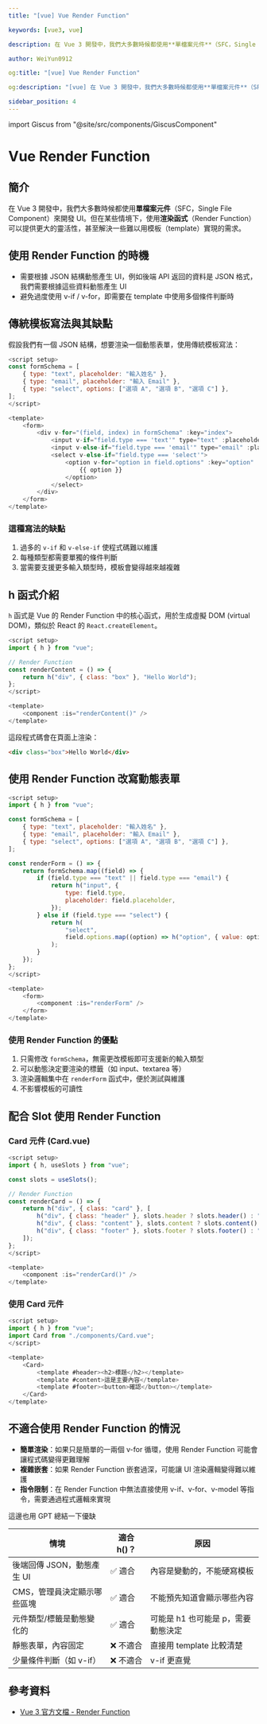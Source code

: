 ```yaml
---
title: "[vue] Vue Render Function"

keywords: [vue3, vue]

description: 在 Vue 3 開發中，我們大多數時候都使用**單檔案元件**（SFC，Single File Component）來開發 UI。但在某些情境下，使用**渲染函式**（Render Function）可以提供更大的靈活性，甚至解決一些難以用模板（template）實現的需求。

author: WeiYun0912

og:title: "[vue] Vue Render Function"

og:description: "[vue] 在 Vue 3 開發中，我們大多數時候都使用**單檔案元件**（SFC，Single File Component）來開發 UI。但在某些情境下，使用**渲染函式**（Render Function）可以提供更大的靈活性，甚至解決一些難以用模板（template）實現的需求。"

sidebar_position: 4
---
```


import Giscus from "@site/src/components/GiscusComponent"

# Vue Render Function

## 簡介

在 Vue 3 開發中，我們大多數時候都使用**單檔案元件**（SFC，Single File Component）來開發 UI。但在某些情境下，使用**渲染函式**（Render Function）可以提供更大的靈活性，甚至解決一些難以用模板（template）實現的需求。

## 使用 Render Function 的時機

-   需要根據 JSON 結構動態產生 UI，例如後端 API 返回的資料是 JSON 格式，我們需要根據這些資料動態產生 UI
-   避免過度使用 v-if / v-for，即需要在 template 中使用多個條件判斷時

## 傳統模板寫法與其缺點

假設我們有一個 JSON 結構，想要渲染一個動態表單，使用傳統模板寫法：

```javascript
<script setup>
const formSchema = [
    { type: "text", placeholder: "輸入姓名" },
    { type: "email", placeholder: "輸入 Email" },
    { type: "select", options: ["選項 A", "選項 B", "選項 C"] },
];
</script>

<template>
    <form>
        <div v-for="(field, index) in formSchema" :key="index">
            <input v-if="field.type === 'text'" type="text" :placeholder="field.placeholder" />
            <input v-else-if="field.type === 'email'" type="email" :placeholder="field.placeholder" />
            <select v-else-if="field.type === 'select'">
                <option v-for="option in field.options" :key="option" :value="option">
                    {{ option }}
                </option>
            </select>
        </div>
    </form>
</template>
```

### 這種寫法的缺點

1. 過多的 `v-if` 和 `v-else-if` 使程式碼難以維護
2. 每種類型都需要單獨的條件判斷
3. 當需要支援更多輸入類型時，模板會變得越來越複雜

## h 函式介紹

`h` 函式是 Vue 的 Render Function 中的核心函式，用於生成虛擬 DOM (virtual DOM)，類似於 React 的 `React.createElement`。

```javascript
<script setup>
import { h } from "vue";

// Render Function
const renderContent = () => {
    return h("div", { class: "box" }, "Hello World");
};
</script>

<template>
    <component :is="renderContent()" />
</template>
```

這段程式碼會在頁面上渲染：

```html
<div class="box">Hello World</div>
```

## 使用 Render Function 改寫動態表單

```javascript
<script setup>
import { h } from "vue";

const formSchema = [
    { type: "text", placeholder: "輸入姓名" },
    { type: "email", placeholder: "輸入 Email" },
    { type: "select", options: ["選項 A", "選項 B", "選項 C"] },
];

const renderForm = () => {
    return formSchema.map((field) => {
        if (field.type === "text" || field.type === "email") {
            return h("input", {
                type: field.type,
                placeholder: field.placeholder,
            });
        } else if (field.type === "select") {
            return h(
                "select",
                field.options.map((option) => h("option", { value: option }, option))
            );
        }
    });
};
</script>

<template>
    <form>
        <component :is="renderForm" />
    </form>
</template>
```

### 使用 Render Function 的優點

1. 只需修改 `formSchema`，無需更改模板即可支援新的輸入類型
2. 可以動態決定要渲染的標籤（如 input、textarea 等）
3. 渲染邏輯集中在 `renderForm` 函式中，便於測試與維護
4. 不影響模板的可讀性

## 配合 Slot 使用 Render Function

### Card 元件 (Card.vue)

```javascript
<script setup>
import { h, useSlots } from "vue";

const slots = useSlots();

// Render Function
const renderCard = () => {
    return h("div", { class: "card" }, [
        h("div", { class: "header" }, slots.header ? slots.header() : "無標題"),
        h("div", { class: "content" }, slots.content ? slots.content() : "無內容"),
        h("div", { class: "footer" }, slots.footer ? slots.footer() : "無按鈕"),
    ]);
};
</script>

<template>
    <component :is="renderCard()" />
</template>
```

### 使用 Card 元件

```javascript
<script setup>
import { h } from "vue";
import Card from "./components/Card.vue";
</script>

<template>
    <Card>
        <template #header><h2>標題</h2></template>
        <template #content>這是主要內容</template>
        <template #footer><button>確認</button></template>
    </Card>
</template>
```

## 不適合使用 Render Function 的情況

-   **簡單渲染**：如果只是簡單的一兩個 v-for 循環，使用 Render Function 可能會讓程式碼變得更難理解
-   **複雜嵌套**：如果 Render Function 嵌套過深，可能讓 UI 渲染邏輯變得難以維護
-   **指令限制**：在 Render Function 中無法直接使用 v-if、v-for、v-model 等指令，需要通過程式邏輯來實現

這邊也用 GPT 總結一下優缺

| 情境                        | 適合 h()？ | 原因                               |
| --------------------------- | ---------- | ---------------------------------- |
| 後端回傳 JSON，動態產生 UI  | ✅ 適合    | 內容是變動的，不能硬寫模板         |
| CMS，管理員決定顯示哪些區塊 | ✅ 適合    | 不能預先知道會顯示哪些內容         |
| 元件類型/標籤是動態變化的   | ✅ 適合    | 可能是 h1 也可能是 p，需要動態決定 |
| 靜態表單，內容固定          | ❌ 不適合  | 直接用 template 比較清楚           |
| 少量條件判斷（如 v-if）     | ❌ 不適合  | v-if 更直覺                        |

## 參考資料

-   [Vue 3 官方文檔 - Render Function](https://vuejs.org/guide/extras/render-function)

<Giscus />
